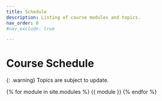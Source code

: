 ```yaml
---
title: Schedule
description: Listing of course modules and topics.
nav_order: 0
#nav_exclude: true

---
```


# Course Schedule

{: .warning}
Topics are subject to update.

{% for module in site.modules %}
{{ module }}
{% endfor %}
